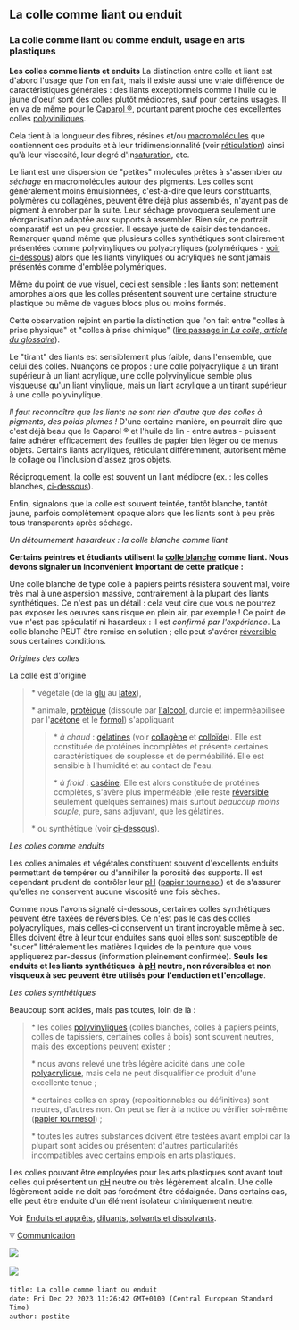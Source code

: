 ## La colle comme liant ou enduit
### La colle comme liant ou comme enduit, usage en arts plastiques
 **Les colles comme liants et enduits** La distinction entre colle et liant est d'abord l'usage que l'on en fait, mais il existe aussi une vraie différence de caractéristiques générales : des liants exceptionnels comme l'huile ou le jaune d'oeuf sont des colles plutôt médiocres, sauf pour certains usages. Il en va de même pour le [Caparol ®](caparol.html), pourtant parent proche des excellentes colles [polyviniliques](polyvinyle.html).

Cela tient à la longueur des fibres, résines et/ou [macromolécules](macromolecule.html) que contiennent ces produits et à leur tridimensionnalité (voir [réticulation](reticulation.html)) ainsi qu'à leur viscosité, leur degré d'in[saturation](saturation.html), etc.

Le liant est une dispersion de "petites" molécules prêtes à s'assembler _au séchage_ en macromolécules autour des pigments. Les colles sont généralement moins émulsionnées, c'est-à-dire que leurs constituants, polymères ou collagènes, peuvent être déjà plus assemblés, n'ayant pas de pigment à enrober par la suite. Leur séchage provoquera seulement une réorganisation adaptée aux supports à assembler. Bien sûr, ce portrait comparatif est un peu grossier. Il essaye juste de saisir des tendances. Remarquer quand même que plusieurs colles synthétiques sont clairement présentées comme polyvinyliques ou polyacryliques (polymériques - [voir ci-dessous](colles.html#prises)) alors que les liants vinyliques ou acryliques ne sont jamais présentés comme d'emblée polymériques.

Même du point de vue visuel, ceci est sensible : les liants sont nettement amorphes alors que les colles présentent souvent une certaine structure plastique ou même de vagues blocs plus ou moins formés.

Cette observation rejoint en partie la distinction que l'on fait entre "colles à prise physique" et "colles à prise chimique" ([lire passage in _La colle, article du glossaire_](colle.html#prises)).

Le "tirant" des liants est sensiblement plus faible, dans l'ensemble, que celui des colles. Nuançons ce propos : une colle polyacrylique a un tirant supérieur à un liant acrylique, une colle polyvinylique semble plus visqueuse qu'un liant vinylique, mais un liant acrylique a un tirant supérieur à une colle polyvinylique. 

_Il faut reconnaître que les liants ne sont rien d'autre que des colles à pigments, des poids plumes !_ D'une certaine manière, on pourrait dire que c'est déjà beau que le Caparol ® et l'huile de lin - entre autres - puissent faire adhérer efficacement des feuilles de papier bien léger ou de menus objets. Certains liants acryliques, réticulant différemment, autorisent même le collage ou l'inclusion d'assez gros objets.

Réciproquement, la colle est souvent un liant médiocre (ex. : les colles blanches, [ci-dessous](colles.html#undetournementhasardeux)).

Enfin, signalons que la colle est souvent teintée, tantôt blanche, tantôt jaune, parfois complètement opaque alors que les liants sont à peu près tous transparents après séchage.

_Un détournement hasardeux : la colle blanche comme liant_

**Certains peintres et étudiants utilisent la [colle blanche](colleblanche.html) comme liant. Nous devons signaler un inconvénient important de cette pratique :**

Une colle blanche de type colle à papiers peints résistera souvent mal, voire très mal à une aspersion massive, contrairement à la plupart des liants synthétiques. Ce n'est pas un détail : cela veut dire que vous ne pourrez pas exposer les oeuvres sans risque en plein air, par exemple ! Ce point de vue n'est pas spéculatif ni hasardeux : il est _confirmé par l'expérience_. La colle blanche PEUT être remise en solution ; elle peut s'avérer [réversible](liants.html#reversibilite) sous certaines conditions.

_Origines des colles_

La colle est d'origine 

> \* végétale (de la [glu](glu.html) au [latex](latex-2.html)), 
> 
> \* animale, [protéique](proteine.html) (dissoute par [l'alcool](alcools.html), durcie et imperméabilisée par l'[acétone](acetone.html) et le [formol](formol.html)) s'appliquant
> 
> > \* _à chaud_ : [gélatines](gelatine2.html) (voir [collagène](collagene.html) et [colloïde](colloide.html)). Elle est constituée de protéines incomplètes et présente certaines caractéristiques de souplesse et de perméabilité. Elle est sensible à l'humidité et au contact de l'eau.
> > 
> > \* _à froid_ : [caséine](caseine.html). Elle est alors constituée de protéines complètes, s'avère plus imperméable (elle reste [réversible](liants.html#reversibilite) seulement quelques semaines) mais surtout _beaucoup moins souple_, pure, sans adjuvant, que les gélatines.
> 
> \* ou synthétique (voir [ci-dessous](colles.html#lescollessynthetiques)).

_Les colles comme enduits_

Les colles animales et végétales constituent souvent d'excellents enduits permettant de tempérer ou d'annihiler la porosité des supports. Il est cependant prudent de contrôler leur [pH](ph.html) ([papier tournesol](papiertournesol.html)) et de s'assurer qu'elles ne conservent aucune viscosité une fois sèches.

Comme nous l'avons signalé ci-dessous, certaines colles synthétiques peuvent être taxées de réversibles. Ce n'est pas le cas des colles polyacryliques, mais celles-ci conservent un tirant incroyable même à sec. Elles doivent être à leur tour enduites sans quoi elles sont susceptible de "sucer" littéralement les matières liquides de la peinture que vous appliquerez par-dessus (information pleinement confirmée). **Seuls les enduits et les liants synthétiques  à [pH](ph.html) neutre, non réversibles et non visqueux à sec peuvent être utilisés pour l'enduction et l'encollage**.

_Les colles synthétiques_

Beaucoup sont acides, mais pas toutes, loin de là :

> \* les colles [polyvinyliques](polyvinyle.html) (colles blanches, colles à papiers peints, colles de tapissiers, certaines colles à bois) sont souvent neutres, mais des exceptions peuvent exister ;
> 
> \* nous avons relevé une très légère acidité dans une colle [polyacrylique](polyacrylique.html), mais cela ne peut disqualifier ce produit d'une excellente tenue ;
> 
> \* certaines colles en spray (repositionnables ou définitives) sont neutres, d'autres non. On peut se fier à la notice ou vérifier soi-même ([papier tournesol](papiertournesol.html)) ;
> 
> \* toutes les autres substances doivent être testées avant emploi car la plupart sont acides ou présentent d'autres particularités incompatibles avec certains emplois en arts plastiques.

Les colles pouvant être employées pour les arts plastiques sont avant tout celles qui présentent un [pH](ph.html) neutre ou très légèrement alcalin. Une colle légèrement acide ne doit pas forcément être dédaignée. Dans certains cas, elle peut être enduite d'un élément isolateur chimiquement neutre.

Voir [Enduits et apprêts](enduits.html), [diluants, solvants et dissolvants](diluantssolvants.html).



![](images/flechebas.gif) [Communication](http://www.artrealite.com/annonceurs.htm) 

[![](https://cbonvin.fr/sites/regie.artrealite.com/visuels/campagne1.png)](index-2.html#20131014)

![](https://cbonvin.fr/sites/regie.artrealite.com/visuels/campagne2.png)
```
title: La colle comme liant ou enduit
date: Fri Dec 22 2023 11:26:42 GMT+0100 (Central European Standard Time)
author: postite
```
